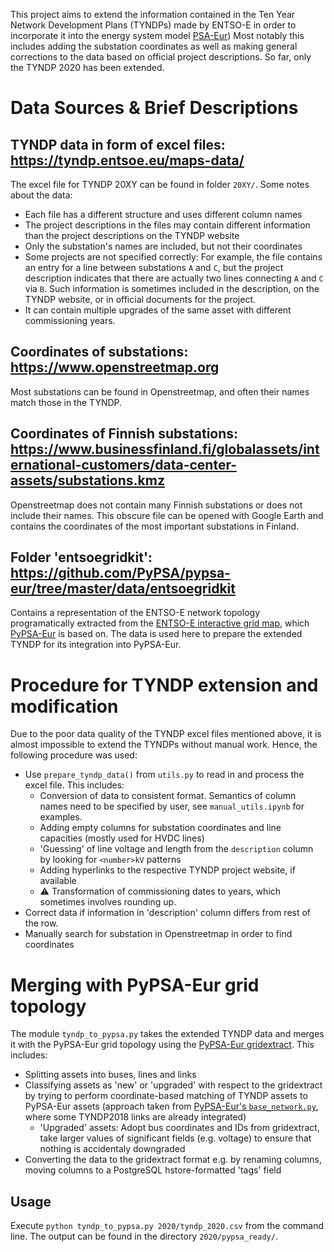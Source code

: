 This project aims to extend the information contained in the Ten Year Network Development Plans (TYNDPs) made by ENTSO-E in order to incorporate it into the energy system model [PSA-Eur](https://github.com/PyPSA/pypsa-eur))
Most notably this includes adding the substation coordinates as well as making general corrections to the data based on official project descriptions.
So far, only the TYNDP 2020 has been extended.

# Data Sources & Brief Descriptions
## TYNDP data in form of excel files: https://tyndp.entsoe.eu/maps-data/
The excel file for TYNDP 20XY can be found in folder `20XY/`. Some notes about the data:

- Each file has a different structure and uses different column names
- The project descriptions in the files may contain different information than the project descriptions on the TYNDP website
- Only the substation's names are included, but not their coordinates
- Some projects are not specified correctly: For example, the file contains an entry for a line between substations `A` and `C`, but the project description indicates that there are actually two lines connecting `A` and `C` via `B`. Such information is sometimes included in the description, on the TYNDP website, or in official documents for the project.
- It can contain multiple upgrades of the same asset with different commissioning years.

## Coordinates of substations: https://www.openstreetmap.org
Most substations can be found in Openstreetmap, and often their names match those in the TYNDP. 

## Coordinates of Finnish substations: https://www.businessfinland.fi/globalassets/international-customers/data-center-assets/substations.kmz
Openstreetmap does not contain many Finnish substations or does not include their names. This obscure file can be opened with Google Earth and contains the coordinates of the most important substations in Finland.

## Folder 'entsoegridkit': https://github.com/PyPSA/pypsa-eur/tree/master/data/entsoegridkit
Contains a representation of the ENTSO-E network topology programatically extracted from the [ENTSO-E interactive grid map](https://www.entsoe.eu/data/map/), which [PyPSA-Eur](https://github.com/PyPSA/pypsa-eur/) is based on.
The data is used here to prepare the extended TYNDP for its integration into PyPSA-Eur.

# Procedure for TYNDP extension and modification
Due to the poor data quality of the TYNDP excel files mentioned above, it is almost impossible to extend the TYNDPs without manual work.
Hence, the following procedure was used:

- Use `prepare_tyndp_data()` from `utils.py` to read in and process the excel file. This includes:
    - Conversion of data to consistent format. Semantics of column names need to be specified by user, see `manual_utils.ipynb` for examples.
    - Adding empty columns for substation coordinates and line capacities (mostly used for HVDC lines)
    - 'Guessing' of line voltage and length from the `description` column by looking for `<number>kV` patterns
    - Adding hyperlinks to the respective TYNDP project website, if available
    - ⚠️ Transformation of commissioning dates to years, which sometimes involves rounding up.
- Correct data if information in 'description' column differs from rest of the row.
- Manually search for substation in Openstreetmap in order to find coordinates

# Merging with PyPSA-Eur grid topology
The module `tyndp_to_pypsa.py` takes the extended TYNDP data and merges it with the PyPSA-Eur grid topology using the [PyPSA-Eur gridextract](https://github.com/PyPSA/pypsa-eur/tree/master/data/entsoegridkit).
This includes:

- Splitting assets into buses, lines and links
- Classifying assets as 'new' or 'upgraded' with respect to the gridextract by trying to perform coordinate-based matching of TYNDP assets to PyPSA-Eur assets (approach taken from [PyPSA-Eur's `base_network.py`](https://github.com/PyPSA/pypsa-eur/blob/master/scripts/base_network.py), where some TYNDP2018 links are already integrated)
  - 'Upgraded' assets: Adopt bus coordinates and IDs from gridextract, take larger values of significant fields (e.g. voltage) to ensure that nothing is accidentaly downgraded
- Converting the data to the gridextract format e.g. by renaming columns, moving columns to a PostgreSQL hstore-formatted 'tags' field

## Usage
Execute `python tyndp_to_pypsa.py 2020/tyndp_2020.csv` from the command line.
The output can be found in the directory `2020/pypsa_ready/`.
